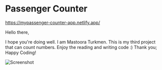 # Passenger Counter

https://mypassenger-counter-app.netlify.app/

Hello there,

I hope you're doing well. I am Mastoora Turkmen. This is my third project that can count numbers. Enjoy the reading and writing code :) Thank you;
Happy Coding!

![Screenshot](https://github.com/MastooraTurkmen/Passenger-counter/assets/132576850/47b97545-e00d-4f4f-b20b-38afe44e983c)
